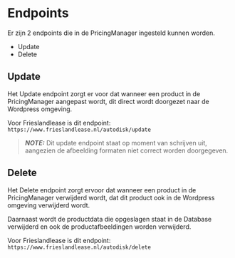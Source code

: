 Endpoints
=====

Er zijn 2 endpoints die in de PricingManager ingesteld kunnen worden. 
- Update
- Delete

Update
------------
Het Update endpoint zorgt er voor dat wanneer een product in de PricingManager aangepast wordt, dit direct wordt doorgezet naar de Wordpress omgeving. 

Voor Frieslandlease is dit endpoint: `https://www.frieslandlease.nl/autodisk/update`

> **_NOTE:_** Dit update endpoint staat op moment van schrijven uit, aangezien de 
afbeelding formaten niet correct worden doorgegeven.

Delete
------------
Het Delete endpoint zorgt ervoor dat wanneer een product in de PricingManager verwijderd wordt, dat dit product ook in de Wordpress omgeving verwijderd wordt.

Daarnaast wordt de productdata die opgeslagen staat in de Database verwijderd en ook de productafbeeldingen worden verwijderd.

Voor Frieslandlease is dit endpoint: `https://www.frieslandlease.nl/autodisk/delete` 
